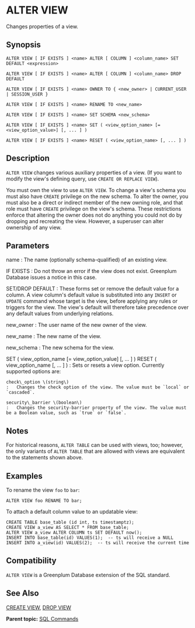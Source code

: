 # ALTER VIEW 

Changes properties of a view.

## <a id="section2"></a>Synopsis 

``` {#sql_command_synopsis}
ALTER VIEW [ IF EXISTS ] <name> ALTER [ COLUMN ] <column_name> SET DEFAULT <expression>

ALTER VIEW [ IF EXISTS ] <name> ALTER [ COLUMN ] <column_name> DROP DEFAULT

ALTER VIEW [ IF EXISTS ] <name> OWNER TO { <new_owner> | CURRENT_USER | SESSION_USER }

ALTER VIEW [ IF EXISTS ] <name> RENAME TO <new_name>

ALTER VIEW [ IF EXISTS ] <name> SET SCHEMA <new_schema>

ALTER VIEW [ IF EXISTS ] <name> SET ( <view_option_name> [= <view_option_value>] [, ... ] )

ALTER VIEW [ IF EXISTS ] <name> RESET ( <view_option_name> [, ... ] )
```

## <a id="section3"></a>Description 

`ALTER VIEW` changes various auxiliary properties of a view. \(If you want to modify the view's defining query, use `CREATE OR REPLACE VIEW`\).

You must own the view to use `ALTER VIEW`. To change a view's schema you must also have `CREATE` privilege on the new schema. To alter the owner, you must also be a direct or indirect member of the new owning role, and that role must have `CREATE` privilege on the view's schema. These restrictions enforce that altering the owner does not do anything you could not do by dropping and recreating the view. However, a superuser can alter ownership of any view.

## <a id="section4"></a>Parameters 

name
:   The name \(optionally schema-qualified\) of an existing view.

IF EXISTS
:   Do not throw an error if the view does not exist. Greenplum Database issues a notice in this case.

SET/DROP DEFAULT
:   These forms set or remove the default value for a column. A view column's default value is substituted into any `INSERT` or `UPDATE` command whose target is the view, before applying any rules or triggers for the view. The view's default will therefore take precedence over any default values from underlying relations.

new\_owner
:   The user name of the new owner of the view.

new\_name
:   The new name of the view.

new\_schema
:   The new schema for the view.

SET ( view\_option\_name [= view\_option\_value] [, ... ] )
RESET ( view\_option\_name [, ... ] )
:   Sets or resets a view option. Currently supported options are:

    check\_option \(string\)
    :   Changes the check option of the view. The value must be `local` or `cascaded`.

    security\_barrier \(boolean\)
    :   Changes the security-barrier property of the view. The value must be a Boolean value, such as `true` or `false`.

## <a id="Notes"></a>Notes 

For historical reasons, `ALTER TABLE` can be used with views, too; however, the only variants of `ALTER TABLE` that are allowed with views are equivalent to the statements shown above.

## <a id="examples"></a>Examples 

To rename the view `foo` to `bar`:

```
ALTER VIEW foo RENAME TO bar;
```

To attach a default column value to an updatable view:

```
CREATE TABLE base_table (id int, ts timestamptz);
CREATE VIEW a_view AS SELECT * FROM base_table;
ALTER VIEW a_view ALTER COLUMN ts SET DEFAULT now();
INSERT INTO base_table(id) VALUES(1);  -- ts will receive a NULL
INSERT INTO a_view(id) VALUES(2);  -- ts will receive the current time
```

## <a id="section6"></a>Compatibility 

`ALTER VIEW` is a Greenplum Database extension of the SQL standard.

## <a id="section7"></a>See Also 

[CREATE VIEW](CREATE_VIEW.html), [DROP VIEW](DROP_VIEW.html)

**Parent topic:** [SQL Commands](../sql_commands/sql_ref.html)

